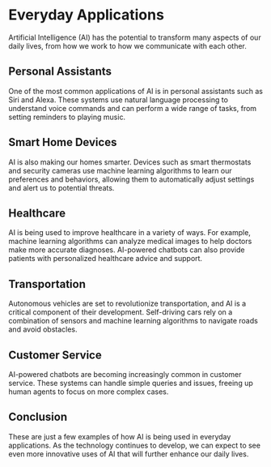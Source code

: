 Everyday Applications
=========================================================================

Artificial Intelligence (AI) has the potential to transform many aspects of our daily lives, from how we work to how we communicate with each other.

Personal Assistants
-------------------

One of the most common applications of AI is in personal assistants such as Siri and Alexa. These systems use natural language processing to understand voice commands and can perform a wide range of tasks, from setting reminders to playing music.

Smart Home Devices
------------------

AI is also making our homes smarter. Devices such as smart thermostats and security cameras use machine learning algorithms to learn our preferences and behaviors, allowing them to automatically adjust settings and alert us to potential threats.

Healthcare
----------

AI is being used to improve healthcare in a variety of ways. For example, machine learning algorithms can analyze medical images to help doctors make more accurate diagnoses. AI-powered chatbots can also provide patients with personalized healthcare advice and support.

Transportation
--------------

Autonomous vehicles are set to revolutionize transportation, and AI is a critical component of their development. Self-driving cars rely on a combination of sensors and machine learning algorithms to navigate roads and avoid obstacles.

Customer Service
----------------

AI-powered chatbots are becoming increasingly common in customer service. These systems can handle simple queries and issues, freeing up human agents to focus on more complex cases.

Conclusion
----------

These are just a few examples of how AI is being used in everyday applications. As the technology continues to develop, we can expect to see even more innovative uses of AI that will further enhance our daily lives.
